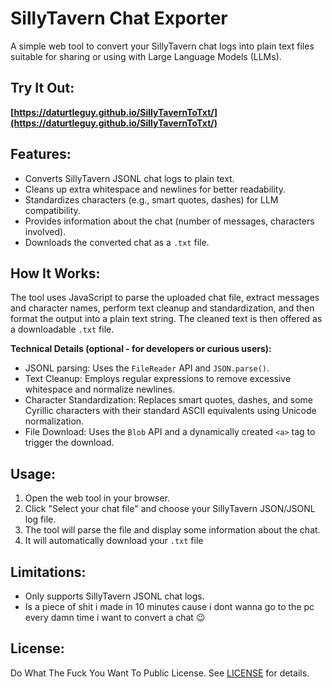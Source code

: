 # SillyTavern Chat Exporter

A simple web tool to convert your SillyTavern chat logs into plain text files suitable for sharing or using with Large Language Models (LLMs).

## Try It Out:

**[https://daturtleguy.github.io/SillyTavernToTxt/](https://daturtleguy.github.io/SillyTavernToTxt/)**

## Features:

- Converts SillyTavern JSONL chat logs to plain text.
- Cleans up extra whitespace and newlines for better readability.
- Standardizes characters (e.g., smart quotes, dashes) for LLM compatibility.
- Provides information about the chat (number of messages, characters involved).
- Downloads the converted chat as a `.txt` file.

## How It Works:

The tool uses JavaScript to parse the uploaded chat file, extract messages and character names, perform text cleanup and standardization, and then format the output into a plain text string. The cleaned text is then offered as a downloadable `.txt` file.

**Technical Details (optional - for developers or curious users):**

- JSONL parsing: Uses the `FileReader` API and `JSON.parse()`.
- Text Cleanup: Employs regular expressions to remove excessive whitespace and normalize newlines.
- Character Standardization: Replaces smart quotes, dashes, and some Cyrillic characters with their standard ASCII equivalents using Unicode normalization.
- File Download: Uses the `Blob` API and a dynamically created `<a>` tag to trigger the download.

## Usage:

1. Open the web tool in your browser.
2. Click "Select your chat file" and choose your SillyTavern JSON/JSONL log file.
3. The tool will parse the file and display some information about the chat.
4. It will automatically download your `.txt` file


## Limitations:

- Only supports SillyTavern JSONL chat logs.
- Is a piece of shit i made in 10 minutes cause i dont wanna go to the pc every damn time i want to convert a chat :wink:


## License:

Do What The Fuck You Want To Public License. See [LICENSE](LICENSE) for details.

